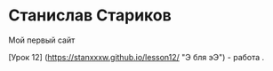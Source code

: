 

# Станислав Стариков
Мой первый сайт

[Урок 12] (https://stanxxxw.github.io/lesson12/ "Э бля эЭ") - работа .
